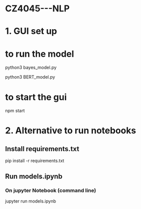 # CZ4045---NLP

# 1. GUI set up

# to run the model
python3 bayes_model.py

python3 BERT_model.py

# to start the gui
npm start 


# 2. Alternative to run notebooks

## Install requirements.txt

pip install -r requirements.txt

## Run models.ipynb

### On jupyter Notebook (command line)

jupyter run models.ipynb
